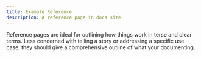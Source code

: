 ```yaml
---
title: Example Reference
description: A reference page in docs site.
---
```


Reference pages are ideal for outlining how things work in terse and clear terms.
Less concerned with telling a story or addressing a specific use case, they should give a comprehensive outline of what your documenting.
